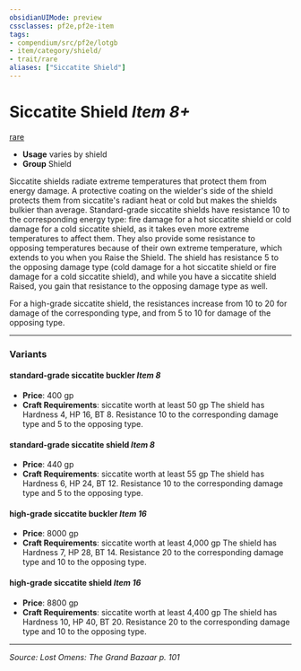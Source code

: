 ```yaml
---
obsidianUIMode: preview
cssclasses: pf2e,pf2e-item
tags:
- compendium/src/pf2e/lotgb
- item/category/shield/
- trait/rare
aliases: ["Siccatite Shield"]
---
```

# Siccatite Shield *Item 8+*  
[rare](rules/traits/rare.md "Rare Rarity Trait")  

- **Usage** varies by shield
- **Group** Shield 

Siccatite shields radiate extreme temperatures that protect them from energy damage. A protective coating on the wielder's side of the shield protects them from siccatite's radiant heat or cold but makes the shields bulkier than average. Standard-grade siccatite shields have resistance 10 to the corresponding energy type: fire damage for a hot siccatite shield or cold damage for a cold siccatite shield, as it takes even more extreme temperatures to affect them. They also provide some resistance to opposing temperatures because of their own extreme temperature, which extends to you when you Raise the Shield. The shield has resistance 5 to the opposing damage type (cold damage for a hot siccatite shield or fire damage for a cold siccatite shield), and while you have a siccatite shield Raised, you gain that resistance to the opposing damage type as well.

For a high-grade siccatite shield, the resistances increase from 10 to 20 for damage of the corresponding type, and from 5 to 10 for damage of the opposing type.

---

### Variants

#### standard-grade siccatite buckler *Item 8*

- **Price**: 400 gp
- **Craft Requirements**: siccatite worth at least 50 gp The shield has Hardness 4, HP 16, BT 8. Resistance 10 to the corresponding damage type and 5 to the opposing type.

#### standard-grade siccatite shield *Item 8*

- **Price**: 440 gp
- **Craft Requirements**: siccatite worth at least 55 gp The shield has Hardness 6, HP 24, BT 12. Resistance 10 to the corresponding damage type and 5 to the opposing type.

#### high-grade siccatite buckler *Item 16*

- **Price**: 8000 gp
- **Craft Requirements**: siccatite worth at least 4,000 gp The shield has Hardness 7, HP 28, BT 14. Resistance 20 to the corresponding damage type and 10 to the opposing type.

#### high-grade siccatite shield *Item 16*

- **Price**: 8800 gp
- **Craft Requirements**: siccatite worth at least 4,400 gp The shield has Hardness 10, HP 40, BT 20. Resistance 20 to the corresponding damage type and 10 to the opposing type.

---
*Source: Lost Omens: The Grand Bazaar p. 101*